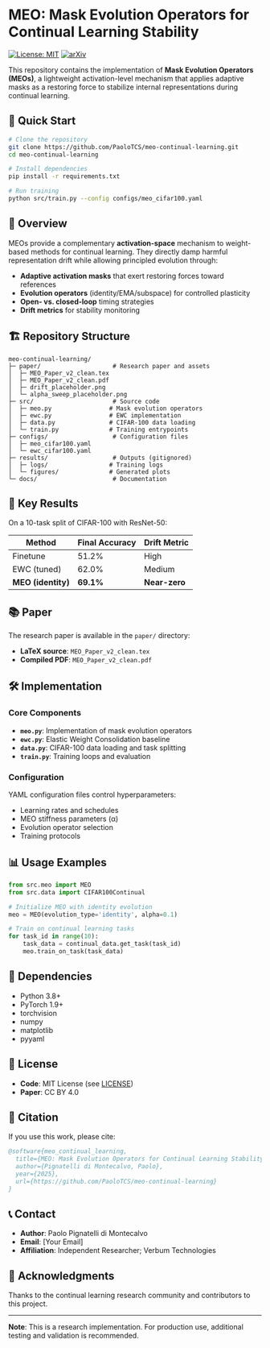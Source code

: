 # MEO: Mask Evolution Operators for Continual Learning Stability

[![License: MIT](https://img.shields.io/badge/License-MIT-yellow.svg)](https://opensource.org/licenses/MIT)
[![arXiv](https://img.shields.io/badge/arXiv-XXXX.XXXXX-b31b1b.svg)](https://arxiv.org/abs/XXXX.XXXXX)

This repository contains the implementation of **Mask Evolution Operators (MEOs)**, a lightweight activation-level mechanism that applies adaptive masks as a restoring force to stabilize internal representations during continual learning.

## 🚀 Quick Start

```bash
# Clone the repository
git clone https://github.com/PaoloTCS/meo-continual-learning.git
cd meo-continual-learning

# Install dependencies
pip install -r requirements.txt

# Run training
python src/train.py --config configs/meo_cifar100.yaml
```

## 📖 Overview

MEOs provide a complementary **activation-space** mechanism to weight-based methods for continual learning. They directly damp harmful representation drift while allowing principled evolution through:

- **Adaptive activation masks** that exert restoring forces toward references
- **Evolution operators** (identity/EMA/subspace) for controlled plasticity
- **Open- vs. closed-loop** timing strategies
- **Drift metrics** for stability monitoring

## 🏗️ Repository Structure

```
meo-continual-learning/
├─ paper/                    # Research paper and assets
│  ├─ MEO_Paper_v2_clean.tex
│  ├─ MEO_Paper_v2_clean.pdf
│  ├─ drift_placeholder.png
│  └─ alpha_sweep_placeholder.png
├─ src/                      # Source code
│  ├─ meo.py                # Mask evolution operators
│  ├─ ewc.py                # EWC implementation
│  ├─ data.py               # CIFAR-100 data loading
│  └─ train.py              # Training entrypoints
├─ configs/                  # Configuration files
│  ├─ meo_cifar100.yaml
│  └─ ewc_cifar100.yaml
├─ results/                  # Outputs (gitignored)
│  ├─ logs/                 # Training logs
│  └─ figures/              # Generated plots
└─ docs/                     # Documentation
```

## 🔬 Key Results

On a 10-task split of CIFAR-100 with ResNet-50:

| Method | Final Accuracy | Drift Metric |
|--------|----------------|--------------|
| Finetune | 51.2% | High |
| EWC (tuned) | 62.0% | Medium |
| **MEO (identity)** | **69.1%** | **Near-zero** |

## 📚 Paper

The research paper is available in the `paper/` directory:
- **LaTeX source**: `MEO_Paper_v2_clean.tex`
- **Compiled PDF**: `MEO_Paper_v2_clean.pdf`

## 🛠️ Implementation

### Core Components

- **`meo.py`**: Implementation of mask evolution operators
- **`ewc.py`**: Elastic Weight Consolidation baseline
- **`data.py`**: CIFAR-100 data loading and task splitting
- **`train.py`**: Training loops and evaluation

### Configuration

YAML configuration files control hyperparameters:
- Learning rates and schedules
- MEO stiffness parameters (α)
- Evolution operator selection
- Training protocols

## 📊 Usage Examples

```python
from src.meo import MEO
from src.data import CIFAR100Continual

# Initialize MEO with identity evolution
meo = MEO(evolution_type='identity', alpha=0.1)

# Train on continual learning tasks
for task_id in range(10):
    task_data = continual_data.get_task(task_id)
    meo.train_on_task(task_data)
```

## 🔧 Dependencies

- Python 3.8+
- PyTorch 1.9+
- torchvision
- numpy
- matplotlib
- pyyaml

## 📄 License

- **Code**: MIT License (see [LICENSE](LICENSE))
- **Paper**: CC BY 4.0

## 🤝 Citation

If you use this work, please cite:

```bibtex
@software{meo_continual_learning,
  title={MEO: Mask Evolution Operators for Continual Learning Stability},
  author={Pignatelli di Montecalvo, Paolo},
  year={2025},
  url={https://github.com/PaoloTCS/meo-continual-learning}
}
```

## 📞 Contact

- **Author**: Paolo Pignatelli di Montecalvo
- **Email**: [Your Email]
- **Affiliation**: Independent Researcher; Verbum Technologies

## 🙏 Acknowledgments

Thanks to the continual learning research community and contributors to this project.

---

**Note**: This is a research implementation. For production use, additional testing and validation is recommended.
